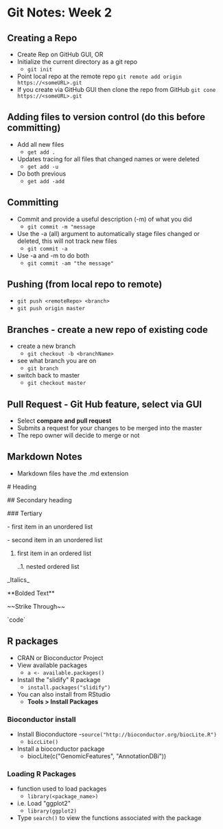 # Git Notes: Week 2

## Creating a Repo
- Create Rep on GitHub GUI, OR
- Initialize the current directory as a git repo
    - `git init`
- Point local repo at the remote repo
    `git remote add origin https://<someURL>.git`
- If you create via GitHub GUI then clone the repo from GitHub
    `git cone https://<someURL>.git`

## Adding files to version control (do this before committing)
- Add all new files
    - `get add .`
- Updates tracing for all files that changed names or were deleted
    - `get add -u`
- Do both previous
    - `get add -add`

## Committing
- Commit and provide a useful description (-m) of what you did
    - `git commit -m "message`
- Use the -a (all) argument to automatically stage files changed or deleted, this will not track new files
    - `git commit -a`
- Use -a and -m to do both
    - `git commit -am "the message"`

## Pushing (from local repo to remote)
- `git push <remoteRepo> <branch>`
- `git push origin master`

## Branches - create a new repo of existing code
- create a new branch
    - `git checkout -b <branchName>`
- see what branch you are on
    - `git branch`
- switch back to master
    - `git checkout master`

## Pull Request - Git Hub feature, select via GUI
- Select **compare and pull request**
- Submits a request for your changes to be merged into the master
- The repo owner will decide to merge or not

## Markdown Notes
- Markdown files have the .md extension

\# Heading

\#\# Secondary heading

\#\#\# Tertiary

\- first item in an unordered list

\- second item in an unordered list

1. first item in an ordered list

    \.\.1. nested ordered list

\_Italics\_

\*\*Bolded Text\*\*

\~\~Strike Through\~\~

\`code\`

## R packages
- CRAN or Bioconductor Project
- View available packages
    - `a <- available.packages()`
- Install the "slidify" R package
    - `install.packages("slidify")`
- You can also install from RStudio
    - **Tools > Install Packages**

### Bioconductor install
- Install Bioconductore 
    -`source("http://bioconductor.org/biocLite.R")`
    - `biccLite()`
- Install a bioconductor package
    - biocLite(c("GenomicFeatures", "AnnotationDBi"))

### Loading R Packages
- function used to load packages
    - `library(<package_name>)`
- i.e. Load "ggplot2"
    - `library(ggplot2)`
- Type `search()` to view the functions associated with the package
